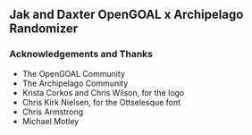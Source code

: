 ## Jak and Daxter OpenGOAL x Archipelago Randomizer

### Acknowledgements and Thanks
- The OpenGOAL Community
- The Archipelago Community
- Krista Corkos and Chris Wilson, for the logo
- Chris Kirk Nielsen, for the Ottselesque font
- Chris Armstrong
- Michael Motley
